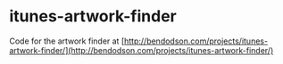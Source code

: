 itunes-artwork-finder
=====================

Code for the artwork finder at [http://bendodson.com/projects/itunes-artwork-finder/](http://bendodson.com/projects/itunes-artwork-finder/)